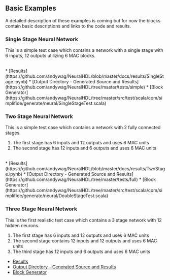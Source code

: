 ## Basic Examples

A detailed description of these examples is coming but for now the blocks contain basic descriptions and links
to the code and results.

### Single Stage Neural Network

This is a simple test case which contains a network with a single stage with 6 inputs, 12 outputs utilizing 6 MAC blocks.

<br>
* [Results](https://github.com/andywag/NeuralHDL/blob/master/docs/results/SingleStage.ipynb)
* [Output Directory - Generated Source and Results](https://github.com/andywag/NeuralHDL/tree/master/tests/simple)
* [Block Generator](https://github.com/andywag/NeuralHDL/tree/master/src/test/scala/com/simplifide/generate/neural/SingleStageTest.scala)

### Two Stage Neural Network

This is a simple test case which contains a network with 2 fully connected stages.
<br>
1. The first stage has 6 inputs and 12 outputs and uses 6 MAC units
1. The second stage has 12 inputs and 6 outputs and uses 6 MAC units


<br>
* [Results](https://github.com/andywag/NeuralHDL/blob/master/docs/results/TwoStage.ipynb)
* [Output Directory - Generated Source and Results](https://github.com/andywag/NeuralHDL/tree/master/tests/full)
* [Block Generator](https://github.com/andywag/NeuralHDL/tree/master/src/test/scala/com/simplifide/generate/neural/DoubleStageTest.scala)

### Three Stage Neural Network

This is the first realistic test case which contains a 3 stage network with 12 hidden neurons.

1. The first stage has 6 inputs and 12 outputs and uses 6 MAC units
1. The second stage contains 12 inputs and 12 outputs and uses 6 MAC units
1. The third stage has 12 inputs and 6 outputs and uses 6 MAC units


* [Results](results/DoubleStage.jpynb)
* [Output Directory - Generated Source and Results](../../tests/hidden)
* [Block Generator](../src/test/scala/com/simplifide/generate/neural/HiddenStageTest.scala)